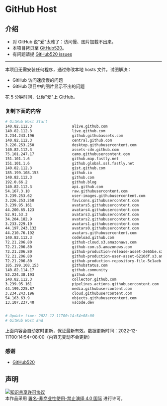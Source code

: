 # GitHub Host
## 介绍
- 对 GitHub 说"爱"太难了：访问慢、图片加载不出来。
- 本项目拷贝至 [GitHub520](https://github.com/521xueweihan/GitHub520)。
- 有问题请提 [GitHub520 issues](https://github.com/521xueweihan/GitHub520/issues/new)

---

本项目无需安装任何程序，通过修改本地 hosts 文件，试图解决：
- GitHub 访问速度慢的问题
- GitHub 项目中的图片显示不出的问题

花 5 分钟时间，让你"爱"上 GitHub。

### 复制下面的内容
```bash
# GitHub Host Start
140.82.112.3                  alive.github.com
140.82.112.3                  live.github.com
3.234.243.196                 github.githubassets.com
140.82.112.3                  central.github.com
3.226.253.250                 desktop.githubusercontent.com
140.82.112.3                  assets-cdn.github.com
75.101.247.17                 camo.githubusercontent.com
151.101.1.6                   github.map.fastly.net
151.101.1.6                   github.global.ssl.fastly.net
140.82.112.3                  gist.github.com
185.199.108.153               github.io
140.82.112.3                  github.com
192.0.66.2                    github.blog
140.82.112.3                  api.github.com
54.167.3.10                   raw.githubusercontent.com
3.239.253.62                  user-images.githubusercontent.com
3.226.253.250                 favicons.githubusercontent.com
3.239.95.161                  avatars5.githubusercontent.com
44.200.65.123                 avatars4.githubusercontent.com
52.91.53.3                    avatars3.githubusercontent.com
34.204.182.9                  avatars2.githubusercontent.com
3.233.229.19                  avatars1.githubusercontent.com
44.197.243.132                avatars0.githubusercontent.com
44.210.76.192                 avatars.githubusercontent.com
140.82.112.3                  codeload.github.com
72.21.206.80                  github-cloud.s3.amazonaws.com
72.21.206.80                  github-com.s3.amazonaws.com
72.21.206.80                  github-production-release-asset-2e65be.s3.amazonaws.com
72.21.206.80                  github-production-user-asset-6210df.s3.amazonaws.com
72.21.206.80                  github-production-repository-file-5c1aeb.s3.amazonaws.com
185.199.108.153               githubstatus.com
140.82.114.17                 github.community
52.224.38.193                 github.dev
140.82.112.3                  collector.github.com
3.239.95.161                  pipelines.actions.githubusercontent.com
44.199.225.87                 media.githubusercontent.com
3.234.243.196                 cloud.githubusercontent.com
54.163.63.9                   objects.githubusercontent.com
13.107.237.40                 vscode.dev


# Update time: 2022-12-11T00:14:54+08:00
# GitHub Host End

```
上面内容会自动定时更新，保证最新有效。数据更新时间：2022-12-11T00:14:54+08:00（内容无变动不会更新）

### 感谢

- [GitHub520](https://github.com/521xueweihan/GitHub520)

## 声明
<a rel="license" href="https://creativecommons.org/licenses/by-nc-nd/4.0/deed.zh"><img alt="知识共享许可协议" style="border-width: 0" src="https://licensebuttons.net/l/by-nc-nd/4.0/88x31.png"></a><br>本作品采用 <a rel="license" href="https://creativecommons.org/licenses/by-nc-nd/4.0/deed.zh">署名-非商业性使用-禁止演绎 4.0 国际</a> 进行许可。